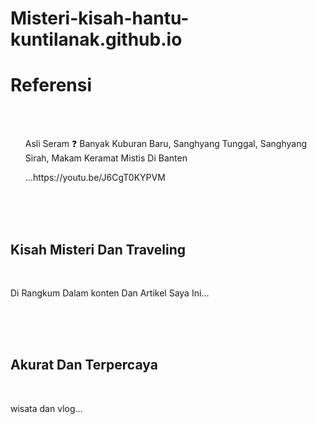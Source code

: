 # Misteri-kisah-hantu-kuntilanak.github.io


<h1>Referensi</h1>
    </header>
    <nav>
        <ul>
          <p>Asli Seram ❓ Banyak Kuburan Baru, Sanghyang Tunggal, Sanghyang Sirah, Makam Keramat Mistis Di Banten</p> </div>...https://youtu.be/J6CgT0KYPVM
                  
</nav>
    <section>
        <article>
            <h2>Kisah Misteri Dan Traveling</h2>
            <p>Di Rangkum Dalam konten Dan Artikel Saya Ini...</p>
        </article>
        <article>
            <h2>Akurat Dan Terpercaya</h2>
            <p>wisata dan vlog...</p>
        </article>
        <!-- Add more articles here -->
    </section>
    <footer>
